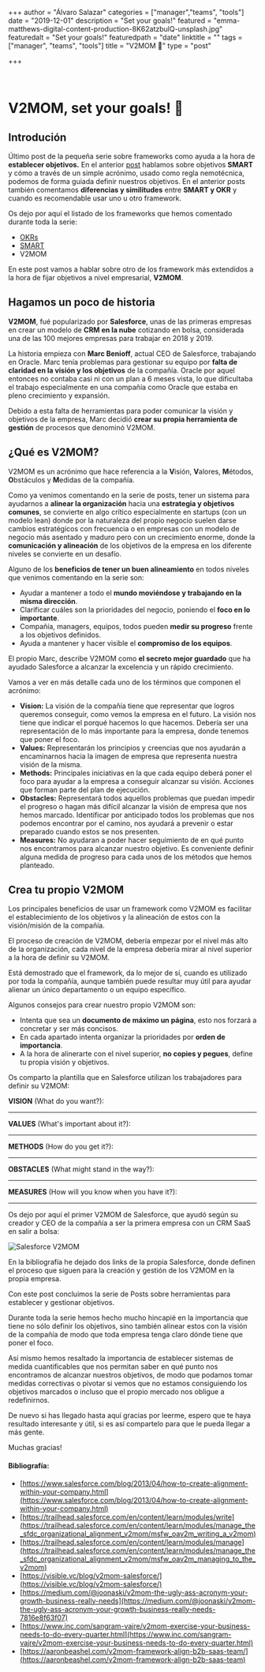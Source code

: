 +++
author = "Álvaro Salazar"
categories = ["manager","teams", "tools"]
date = "2019-12-01"
description = "Set your goals!"
featured = "emma-matthews-digital-content-production-8K62atzbulQ-unsplash.jpg"
featuredalt = "Set your goals!"
featuredpath = "date"
linktitle = ""
tags = ["manager", "teams", "tools"]
title = "V2MOM 🚀"
type = "post"

+++

<BR>

# V2MOM, set your goals! 🚀

## Introdución

Último post de la pequeña serie sobre frameworks como ayuda a la hora de **establecer objetivos.** En el anterior <a href="https://xala3pa.github.io/blog/smart/" target="_blank">post</a> hablamos sobre objetivos **SMART** y cómo a través de un simple acrónimo, usado como regla nemotécnica, podemos de forma guiada definir nuestros objetivos. En el anterior posts también comentamos **diferencias y similitudes** entre **SMART y OKR** y cuando es recomendable usar uno u otro framework.

Os dejo por aquí el listado de los frameworks que hemos comentado durante toda la serie:

*   <a href="https://xala3pa.github.io/blog/okrs/" target="_blank">OKRs</a>
*   <a href="https://xala3pa.github.io/blog/smart/" target="_blank">SMART</a>
*   V2MOM

En este post vamos a hablar sobre otro de los framework más extendidos a la hora de fijar objetivos a nivel empresarial, **V2MOM**.

## Hagamos un poco de historia

**V2MOM**, fué popularizado por **Salesforce**, unas de las primeras empresas en crear un modelo de **CRM en la nube** cotizando en bolsa, considerada una de las 100 mejores empresas para trabajar en 2018 y 2019.

La historia empieza con **Marc Benioff**, actual CEO de Salesforce, trabajando en Oracle. Marc tenía problemas para gestionar su equipo por **falta de claridad en la visión y los objetivos** de la compañía. Oracle por aquel entonces no contaba casi ni con un plan a 6 meses vista, lo que dificultaba el trabajo especialmente en una compañía como Oracle que estaba en pleno crecimiento y expansión.

Debido a esta falta de herramientas para poder comunicar la visión y objetivos de la empresa, Marc decidió **crear su propia herramienta de gestión** de procesos que denominó V2MOM.

## ¿Qué es V2MOM?

V2MOM es un acrónimo que hace referencia a la **V**isión, **V**alores, **M**étodos, **O**bstáculos y **M**edidas de la compañía.

Como ya venimos comentando en la serie de posts, tener un sistema para ayudarnos a **alinear la organización** hacia una **estrategia y objetivos comunes**, se convierte en algo crítico especialmente en startups (con un modelo lean) donde por la naturaleza del propio negocio suelen darse cambios estratégicos con frecuencia o en empresas con un modelo de negocio más asentado y maduro pero con un crecimiento enorme, donde la **comunicación y alineación** de los objetivos de la empresa en los diferente niveles se convierte en un desafío.

Alguno de los **beneficios de tener un buen alineamiento** en todos niveles que venimos comentando en la serie son:

*   Ayudar a mantener a todo el **mundo moviéndose y trabajando en la misma dirección**.
*   Clarificar cuáles son la prioridades del negocio, poniendo el **foco en lo importante**.
*   Compañía, managers, equipos, todos pueden **medir su progreso** frente a los objetivos definidos.
*   Ayuda a mantener y hacer visible el **compromiso de los equipos**.

El propio Marc, describe V2MOM como **el secreto mejor guardado** que ha ayudado Salesforce a alcanzar la excelencia y un rápido crecimiento. 

Vamos a ver en más detalle cada uno de los términos que componen el acrónimo:

*   **Vision:** La visión de la compañía tiene que representar que logros queremos conseguir, como vemos la empresa en el futuro. La visión nos tiene que indicar el porqué hacemos lo que hacemos. Debería ser una representación de lo más importante para la empresa, donde tenemos que poner el foco.
*   **Values:** Representarán los principios y creencias que nos ayudarán a encaminarnos hacia la imagen de empresa que representa nuestra visión de la misma.
*   **Methods:** Principales iniciativas en la que cada equipo deberá poner el foco para ayudar a la empresa a conseguir alcanzar su visión. Acciones que forman parte del plan de ejecución.
*   **Obstacles:** Representará todos aquellos problemas que puedan impedir el progreso o hagan más difícil alcanzar la visión de empresa que nos hemos marcado. Identificar por anticipado todos los problemas que nos podemos encontrar por el camino, nos ayudará a prevenir o estar preparado cuando estos se nos presenten.
*   **Measures:** No ayudaran a poder hacer seguimiento de en qué punto nos encontramos para alcanzar nuestro objetivo. Es conveniente definir alguna medida de progreso para cada unos de los métodos que hemos planteado.

## Crea tu propio V2MOM

Los principales beneficios de usar un framework como V2MOM es facilitar el establecimiento de los objetivos y la alineación de estos con la visión/misión de la compañía.

El proceso de creación de V2MOM, debería empezar por el nivel más alto de la organización, cada nivel de la empresa debería mirar al nivel superior a la hora de definir su V2MOM.

Está demostrado que el framework, da lo mejor de sí, cuando es utilizado por toda la compañía, aunque también puede resultar muy útil para ayudar alienar un único departamento o un equipo específico.

Algunos consejos para crear nuestro propio V2MOM son:

*   Intenta que sea un **documento de máximo un página**, esto nos forzará a concretar y ser más concisos.
*   En cada apartado intenta organizar la prioridades por **orden de importancia**.
*   A la hora de alinerarte con el nivel superior, **no copies y pegues**, define tu propia visión y objetivos.

Os comparto la plantilla que en Salesforce utilizan los trabajadores para definir su V2MOM:

**VISION** (What do you want?):

____________________________________________________________________

**VALUES** (What's important about it?):

____________________________________________________________________

**METHODS** (How do you get it?):

____________________________________________________________________

**OBSTACLES** (What might stand in the way?):

____________________________________________________________________

**MEASURES** (How will you know when you have it?):

____________________________________________________________________


Os dejo por aquí el primer V2MOM de Salesforce, que ayudó según su creador y CEO de la compañía a ser la primera empresa con un CRM SaaS en salir a bolsa:

![Salesforce V2MOM](../images/salesforcev2mom.jpg "Salesforce V2MOM")

En la bibliografía he dejado dos links de la propia Salesforce, donde definen el proceso que siguen para la creación y gestión de los V2MOM en la propia empresa.

Con este post concluimos la serie de Posts sobre herramientas para establecer y gestionar objetivos. 

Durante toda la serie hemos hecho mucho hincapié en la importancia que tiene no sólo definir los objetivos, sino también alinear estos con la visión de la compañía de modo que toda empresa tenga claro dónde tiene que poner el foco.

Así mismo hemos resaltado la importancia de establecer sistemas de medida cuantificables que nos permitan saber en qué punto nos encontramos de alcanzar nuestros objetivos, de modo que podamos tomar medidas correctivas o pivotar si vemos que no estamos consiguiendo los objetivos marcados o incluso que el propio mercado nos obligue a redefinirnos.  

De nuevo si has llegado hasta aquí gracias por leerme, espero que te haya resultado interesante y útil, si es así compartelo para que le pueda llegar a más gente. 

Muchas gracias!

#### Bibliografía:

*   [https://www.salesforce.com/blog/2013/04/how-to-create-alignment-within-your-company.html](https://www.salesforce.com/blog/2013/04/how-to-create-alignment-within-your-company.html)
*   [https://trailhead.salesforce.com/en/content/learn/modules/write](https://trailhead.salesforce.com/en/content/learn/modules/manage_the_sfdc_organizational_alignment_v2mom/msfw_oav2m_writing_a_v2mom)
*   [https://trailhead.salesforce.com/en/content/learn/modules/manage](https://trailhead.salesforce.com/en/content/learn/modules/manage_the_sfdc_organizational_alignment_v2mom/msfw_oav2m_managing_to_the_v2mom)
*   [https://visible.vc/blog/v2mom-salesforce/](https://visible.vc/blog/v2mom-salesforce/)
*   [https://medium.com/@joonaski/v2mom-the-ugly-ass-acronym-your-growth-business-really-needs](https://medium.com/@joonaski/v2mom-the-ugly-ass-acronym-your-growth-business-really-needs-7816e8f63f07)
*   [https://www.inc.com/sangram-vajre/v2mom-exercise-your-business-needs-to-do-every-quarter.html](https://www.inc.com/sangram-vajre/v2mom-exercise-your-business-needs-to-do-every-quarter.html)
*   [https://aaronbeashel.com/v2mom-framework-align-b2b-saas-team/](https://aaronbeashel.com/v2mom-framework-align-b2b-saas-team)

<BR>
